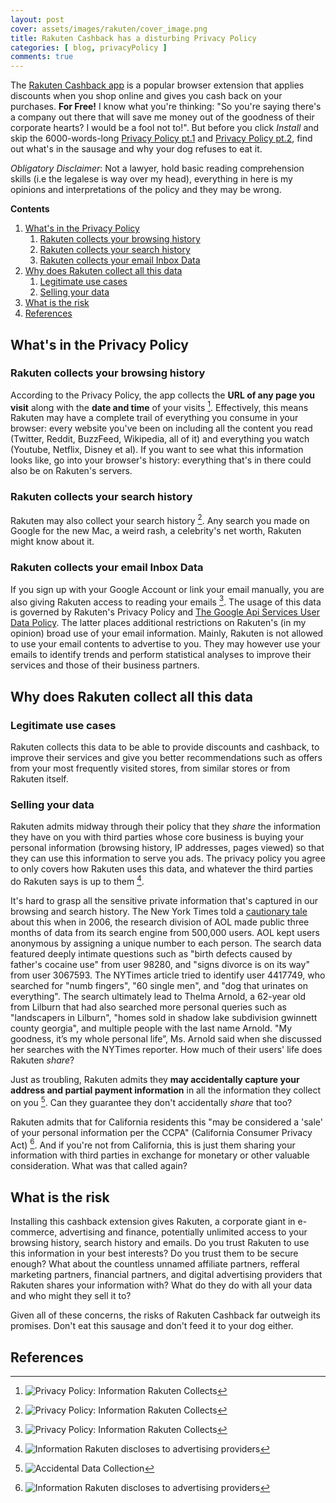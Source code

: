 ```yaml
---
layout: post
cover: assets/images/rakuten/cover_image.png
title: Rakuten Cashback has a disturbing Privacy Policy
categories: [ blog, privacyPolicy ]
comments: true
---
```


<!-- What's in the Rakuten Privacy Policy -->
<!-- What I found in the Rakuten Privacy Policy -->
<!-- The Privacy Policy for Rakuten Cashback is Terrifying -->

The [Rakuten Cashback app](https://chrome.google.com/webstore/detail/rakuten-get-cash-back-for/chhjbpecpncaggjpdakmflnfcopglcmi) is a popular browser extension that applies discounts when you shop online and gives you cash back on your purchases. **For Free!** I know what you're thinking: "So you're saying there's a company out there that will save me money out of the goodness of their corporate hearts? I would be a fool not to!". But before you click *Install* and skip the 6000-words-long [Privacy Policy pt.1](https://web.archive.org/web/20220709105501/https://www.rakuten.com/help/article/privacy-policy-360002101688) and [Privacy Policy pt.2](https://web.archive.org/web/20220217095516/https://www.rakuten.com/help/article/rakuten-cash-back-button-privacy-notice-360052819794), find out what's in the sausage and why your dog refuses to eat it.

*Obligatory Disclaimer*: Not a lawyer, hold basic reading comprehension skills (i.e the legalese is way over my head), everything in here is my opinions and interpretations of the policy and they may be wrong.

**Contents**

1. [What's in the Privacy Policy](#whats-in-the-privacy-policy)
   1. [Rakuten collects your browsing history](#rakuten-collects-your-browsing-history)
   2. [Rakuten collects your search history](#rakuten-collects-your-search-history)
   3. [Rakuten collects your email Inbox Data](#rakuten-collects-your-email-inbox-data)
2. [Why does Rakuten collect all this data](#why-does-rakuten-collect-all-this-data)
   1. [Legitimate use cases](#legitimate-use-cases)
   2. [Selling your data](#selling-your-data)
3. [What is the risk](#what-is-the-risk)
4. [References](#references)

## What's in the Privacy Policy

### Rakuten collects your browsing history

According to the Privacy Policy, the app collects the **URL of any page you visit** along with the **date and time** of your visits [^1]. Effectively, this means Rakuten may have a complete trail of everything you consume in your browser: every website you've been on including all the content you read (Twitter, Reddit, BuzzFeed, Wikipedia, all of it) and everything you watch (Youtube, Netflix, Disney et al). If you want to see what this information looks like, go into your browser's history: everything that's in there could also be on Rakuten's servers.

### Rakuten collects your search history

Rakuten may also collect your search history [^1]. Any search you made on Google for the new Mac, a weird rash, a celebrity's net worth, Rakuten might know about it.

### Rakuten collects your email Inbox Data

If you sign up with your Google Account or link your email manually, you are also giving Rakuten access to reading your emails [^1]. The usage of this data is governed by Rakuten's Privacy Policy and [The Google Api Services User Data Policy](https://developers.google.com/terms/api-services-user-data-policy). The latter places additional restrictions on Rakuten's (in my opinion) broad use of your email information. Mainly, Rakuten is not allowed to use your email contents to advertise to you. They may however use your emails to identify trends and perform statistical analyses to improve their services and those of their business partners.

## Why does Rakuten collect all this data

### Legitimate use cases

Rakuten collects this data to be able to provide discounts and cashback, to improve their services and give you better recommendations such as offers from your most frequently visited stores, from similar stores or from Rakuten itself.

### Selling your data

Rakuten admits midway through their policy that they *share* the information they have on you with third parties whose core business is buying your personal information (browsing history, IP addresses, pages viewed) so that they can use this information to serve you ads. The privacy policy you agree to only covers how Rakuten uses this data, and whatever the third parties do Rakuten says is up to them [^2].

It's hard to grasp all the sensitive private information that's captured in our browsing and search history. The New York Times told a [cautionary tale](https://www.nytimes.com/2006/08/09/technology/09aol.html) about this when in 2006, the research division of AOL made public three months of data from its search engine from 500,000 users. AOL kept users anonymous by assigning a unique number to each person. The search data featured deeply intimate questions such as "birth defects caused by father's cocaine use" from user 98280, and "signs divorce is on its way" from user 3067593. The NYTimes article tried to identify user 4417749, who searched for "numb fingers", "60 single men", and "dog that urinates on everything". The search ultimately lead to Thelma Arnold, a 62-year old from Lilburn that had also searched more personal queries such as "landscapers in Lilburn", "homes sold in shadow lake subdivision gwinnett county georgia", and multiple people with the last name Arnold. "My goodness, it’s my whole personal life”, Ms. Arnold said when she discussed her searches with the NYTimes reporter. How much of their users' life does Rakuten *share*?

Just as troubling, Rakuten admits they **may accidentally capture your address and partial payment information** in all the information they collect on you [^3]. Can they guarantee they don't accidentally *share* that too?

Rakuten admits that for California residents this "may be considered a 'sale' of your personal information per the CCPA" (California Consumer Privacy Act) [^2]. And if you're not from California, this is just them sharing your information with third parties in exchange for monetary or other valuable consideration. What was that called again?

## What is the risk

Installing this cashback extension gives Rakuten, a corporate giant in e-commerce, advertising and finance, potentially unlimited access to your browsing history, search history and emails. Do you trust Rakuten to use this information in your best interests? Do you trust them to be secure enough? What about the countless unnamed affiliate partners, refferal marketing partners, financial partners, and digital advertising providers that Rakuten shares your information with? What do they do with all your data and who might they sell it to?

Given all of these concerns, the risks of Rakuten Cashback far outweigh its promises. Don't eat this sausage and don't feed it to your dog either.

## References

[^1]: ![Privacy Policy: Information Rakuten Collects](/assets/images/rakuten/collected_information.jpg)

[^2]: ![Information Rakuten discloses to advertising providers](/assets/images/rakuten/digital_advertising_new.jpg)

[^3]: ![Accidental Data Collection](/assets/images/rakuten/accidental_data_collection.jpg)
